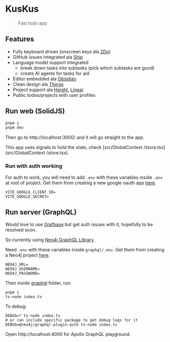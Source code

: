 # KusKus

> Fast todo app

## Features

- Fully keyboard driven (onscreen keys ala [2Do](https://www.2doapp.com/))
- GitHub issues integrated ala [Ship](https://www.realartists.com/blog/ship-20.html)
- Language model support integrated
  - break down tasks into subtasks (pick which subtasks are good)
  - create AI agents for tasks for aid
- Editor embedded ala [Obsidian](https://obsidian.md/)
- Clean design ala [Things](https://culturedcode.com/things/)
- Project support ala [Height](https://height.app/), [Linear](https://linear.app/)
- Public todos/projects with user profiles

## Run web (SolidJS)

```bash
pnpm i
pnpm dev
```

Then go to http://localhost:3000/ and it will go straight to the app.

This app uses signals to hold the state, check [src/GlobalContext
/store.tsx](src/GlobalContext
/store.tsx).

### Run with auth working

For auth to work, you will need to add `.env` with these variables inside `.env` at root of project. Get them from creating a new google oauth app [here](https://console.cloud.google.com/welcome).

```
VITE_GOOGLE_CLIENT_ID=
VITE_GOOGLE_SECRET=
```

## Run server (GraphQL)

Would love to use [Grafbase](https://grafbase.com/) but get auth issues with it, hopefully to be resolved soon.

So currently using [Neo4j GraphQL Library](https://neo4j.com/docs/graphql-manual/current/).

Need `.env` with these variables inside `graphql/.env`. Get them from creating a Neo4j project [here](https://console.neo4j.io).

```
NEO4J_URL=
NEO4J_USERNAME=
NEO4J_PASSWORD=
```

Then inside [graphql](graphql) folder, run:

```
pnpm i
ts-node index.ts
```

To debug:

```
DEBUG=* ts-node index.ts
# or can include specific package to get debug logs for it
DEBUG=@neo4j/graphql-plugin-auth ts-node index.ts
```

Open http://localhost:4000 for Apollo GraphQL playground.
